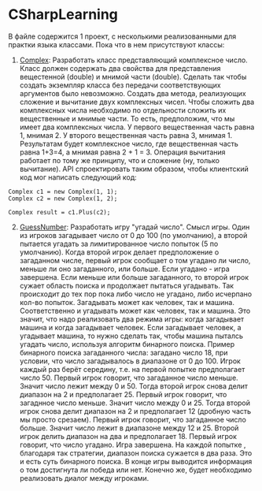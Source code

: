 # CSharpLearning
В файле содержится 1 проект, с несколькими реализованными для практки языка классами. Пока что в нем присутствуют классы: 
  1) [Complex](Practice/Practice/ComplexNumbersSimpleCalc.cs):
      Разработать класс представляющий комплексное число. Класс должен содержать два свойства для представления вещестенной (double) и мнимой части (double).
    Сделать так чтобы создать экземпляр класса без передачи соответствующих аргументов было невозможно. Создать два метода, реализующих сложение и вычитание
    двух комплексных чисел. Чтобы сложить два комплексных числа необходимо по отдельности сложить их вещественные и мнимые части. То есть, предположим,
    что мы имеет два комплексных числа. У первого вещественная часть равна 1, мнимая 2. У второго вещественная часть равна 3, мнимая 1. Результатам будет комплексное число, где вещественная часть
    равна 1+3=4, а мнимая равна 2 + 1 = 3. Операция вычитания работает по тому же принципу, что и сложение (ну, только вычитание). API спроектировать таким образом,
    чтобы клиентский код мог написать следующий код:
    
    Complex c1 = new Complex(1, 1);
    Complex c2 = new Complex(1, 2);

    Complex result = c1.Plus(c2);
    
  2) [GuessNumber](Practice/Practice/GuessNumber/GuessNumber.cs): 
      Разработать игру "угадай число". Смысл игры. Один из игроков загадывает число от 0 до 100 (по умолчанию), а второй пытается угадать за лимитированное число
    попыток (5 по умолчанию). Когда второй игрок делает предположение о загаданном числе, первый игрок сообщает о том угадано ли число, меньше ли оно загаданного,
    или больше. Если угадано - игра завершена. Если меньше или больше загаданного, то второй игрок сужает область поиска и продолжает пытаться угадывать.
    Так происходит до тех пор пока либо число не угадано, либо исчерпано кол-во попыток. Загадывать может как человек, так и машина. Соответственно и угадывать
    может как человек, так и машина. Это значит, что надо реализовать два режима игры: когда загадывает машина и когда загадывает человек. Если загадывает человек,
    а угадывает машина, то нужно сделать так, чтобы машина пыталсь угадать число, используя алгоритм бинарного поиска. Пример бинарного поиска загаданного числа:
    загадано число 18, при условии, что число загадывалось в диапазоне от 0 до 100. Игрок каждый раз берёт середину, т.е. на первой попытке предполагает число 50.
    Первый игрок говорит, что загаданное число меньше. Значит число лежит между 0 и 50. Тогда второй игрок снова делит диапазон на 2 и предполагает 25. Первый игрок
    говорит, что загаднное число меньше. Значит число между 0 и 25. Тогда второй игрок снова делит диапазон на 2 и предполагает 12 (дробную часть мы просто срезаем).
    Первый игрок говорит, что загаданное число больше. Значит число лежит в диапазоне между 12 и 25. Второй игрок делить диапазон на два и предполагает 18. Первый
    игрок говорит, что число угадано. Игра завершена. На каждой попытке , благодаря так стратегии, диапазон поиска сужается в два раза. Это и есть суть
    бинарного поиска. В конце игры выводится информация о том достигнута ли победа или нет. Конечно же, будет необходимо реализовать диалог между игроками.
  
